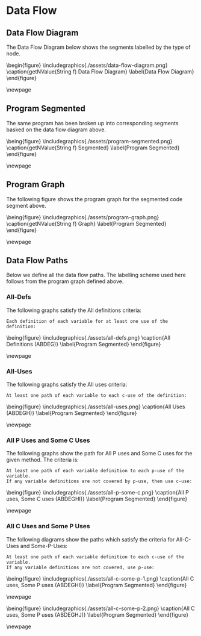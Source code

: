 # Data Flow

## Data Flow Diagram

The Data Flow Diagram below shows the segments labelled by the type of node.

\begin{figure} 
\includegraphics{./assets/data-flow-diagram.png} 
\caption{getNValue(String f) Data Flow Diagram} 
\label{Data Flow Diagram} 
\end{figure} 


\newpage

## Program Segmented

The same program has been broken up into corresponding segments basked on the
data flow diagram above.

\being{figure}
\includegraphics{./assets/program-segmented.png} 
\caption{getNValue(String f) Segmented} 
\label{Program Segmented} 
\end{figure}

\newpage

## Program Graph

The following figure shows the program graph for the segmented code segment
above.

\being{figure}
\includegraphics{./assets/program-graph.png} 
\caption{getNValue(String f) Graph} 
\label{Program Segmented} 
\end{figure}

\newpage

## Data Flow Paths

Below we define all the data flow paths. The labelling scheme used here follows
from the program graph defined above.

### All-Defs

The following graphs satisfy the All definitions criteria:

```
Each definition of each variable for at least one use of the definition: 
```

\being{figure}
\includegraphics{./assets/all-defs.png} 
\caption{All Definitions (ABDEG)} 
\label{Program Segmented} 
\end{figure}

\newpage

### All-Uses

The following graphs satisfy the All uses criteria:

```
At least one path of each variable to each c-use of the definition: 
```

\being{figure}
\includegraphics{./assets/all-uses.png} 
\caption{All Uses (ABDEGH)} 
\label{Program Segmented} 
\end{figure}

\newpage

### All P Uses and Some C Uses

The following graphs show the path for All P uses and Some C uses for the given
method. The criteria is:
```
At least one path of each variable definition to each p-use of the variable.
If any variable definitions are not covered by p-use, then use c-use: 
```

\being{figure}
\includegraphics{./assets/all-p-some-c.png} 
\caption{All P uses, Some C uses (ABDEGHI)} 
\label{Program Segmented} 
\end{figure}

\newpage

### All C Uses and Some P Uses

The following diagrams show the paths which satisfy the criteria for All-C-Uses
and Some-P-Uses:
```
At least one path of each variable definition to each c-use of the variable.
If any variable definitions are not covered, use p-use: 
```

\being{figure}
\includegraphics{./assets/all-c-some-p-1.png} 
\caption{All C uses, Some P uses (ABDEGHI)} 
\label{Program Segmented} 
\end{figure}

\newpage


\being{figure}
\includegraphics{./assets/all-c-some-p-2.png} 
\caption{All C uses, Some P uses (ABDEGHJ)} 
\label{Program Segmented} 
\end{figure}

\newpage


